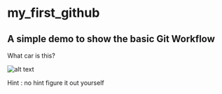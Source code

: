 # my_first_github
A simple demo to show the basic Git Workflow
---------------------------------------------
What car is this?


![alt text](https://www.nissan-global.com/EN/HERITAGE/img/modelDetail/068/image01.jpg)


Hint : no hint figure it out yourself